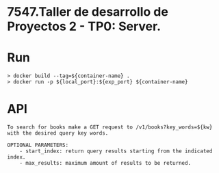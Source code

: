 # 7547.Taller de desarrollo de Proyectos 2 - TP0: Server.

# Run
	> docker build --tag=${container-name} .
	> docker run -p ${local_port}:${exp_port} ${container-name}

# API

	To search for books make a GET request to /v1/books?key_words=${kw} with the desired query key words. 

	OPTIONAL PARAMETERS:
		- start_index: return query results starting from the indicated index.
		- max_results: maximum amount of results to be returned.